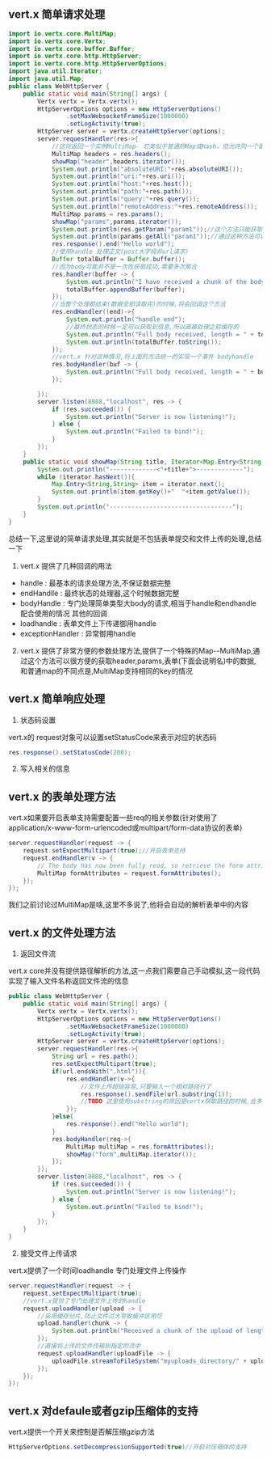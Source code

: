 ## vert.x 简单请求处理

```java
import io.vertx.core.MultiMap;
import io.vertx.core.Vertx;
import io.vertx.core.buffer.Buffer;
import io.vertx.core.http.HttpServer;
import io.vertx.core.http.HttpServerOptions;
import java.util.Iterator;
import java.util.Map;
public class WebHttpServer {
    public static void main(String[] args) {
        Vertx vertx = Vertx.vertx();
        HttpServerOptions options = new HttpServerOptions()
                .setMaxWebsocketFrameSize(1000000)
                .setLogActivity(true);
        HttpServer server = vertx.createHttpServer(options);
        server.requestHandler(res->{
            //这将返回一个实例MultiMap- 它类似于普通的Map或Hash，但允许同一个键的多个值 - 这是因为HTTP允许多个头值具有相同的键。
            MultiMap headers = res.headers();
            showMap("header",headers.iterator());
            System.out.println("absoluteURI:"+res.absoluteURI());
            System.out.println("uri:"+res.uri());
            System.out.println("host:"+res.host());
            System.out.println("path:"+res.path());
            System.out.println("query:"+res.query());
            System.out.println("remoteAddress:"+res.remoteAddress());
            MultiMap params = res.params();
            showMap("params",params.iterator());
            System.out.println(res.getParam("param1"));//这个方法只能获取一个值
            System.out.println(params.getAll("param1"));//通过这种方法可以获取多个相同的key的值
            res.response().end("Hello world");
            //使用handle 处理正文(post大字段非url请求)
            Buffer totalBuffer = Buffer.buffer();
            //因为body可能并不是一次性获取成功,需要多次聚合
            res.handler(buffer -> {
                System.out.println("I have received a chunk of the body of length " + buffer.length());
                totalBuffer.appendBuffer(buffer);
            });
            //当整个处理都结束(数据全部读取完)的时候,将会回调这个方法
            res.endHandler((end)->{
                System.out.println("handle end");
                //最终状态的时候一定可以获取到信息,所以直接处理之前缓存的
                System.out.println("Full body received, length = " + totalBuffer.length());
                System.out.println(totalBuffer.toString());
            });
            //vert.x 针对这种情况,将上面的方法统一的实现一个事件 bodyhandle
            res.bodyHandler(buf -> {
                System.out.println("Full body received, length = " + buf.length());
            });

        });
        server.listen(8888,"localhost", res -> {
            if (res.succeeded()) {
                System.out.println("Server is now listening!");
            } else {
                System.out.println("Failed to bind!");
            }
        });
    }
    public static void showMap(String title, Iterator<Map.Entry<String,String>> iterator){
        System.out.println("-------------<"+title+">-------------");
        while (iterator.hasNext()){
            Map.Entry<String,String> item = iterator.next();
            System.out.println(item.getKey()+"  "+item.getValue());
        }
        System.out.println("----------------------------------");
    }
}
```

总结一下,这里说的简单请求处理,其实就是不包括表单提交和文件上传的处理,总结一下

1. vert.x 提供了几种回调的用法

- handle : 最基本的请求处理方法,不保证数据完整
- endHandlle : 最终状态的处理器,这个时候数据完整
- bodyHandle : 专门处理简单类型大body的请求,相当于handle和endhandle配合使用的情况
其他的回调
- loadhandle : 表单文件上下传递御用handle
- exceptionHandler : 异常御用handle



2. vert.x 提供了非常方便的参数处理方法,提供了一个特殊的Map--MultiMap,通过这个方法可以很方便的获取header,params,表单(下面会说明名)中的数据,和普通map的不同点是,MultiMap支持相同的key的情况


## vert.x 简单响应处理

1. 状态码设置

vert.x的 request对象可以设置setStatusCode来表示对应的状态码

```java
res.response().setStatusCode(200);
```

2. 写入相关的信息

## vert.x 的表单处理方法

vert.x如果要开启表单支持需要配置一些req的相关参数(针对使用了application/x-www-form-urlencoded或multipart/form-data协议的表单)

```java
server.requestHandler(request -> {
    request.setExpectMultipart(true);//开启表单支持
    request.endHandler(v -> {
        // The body has now been fully read, so retrieve the form attributes
        MultiMap formAttributes = request.formAttributes();
    });
});
```

我们之前讨论过MultiMap是啥,这里不多说了,他将会自动的解析表单中的内容

## vert.x 的文件处理方法

1. 返回文件流

vert.x core并没有提供路径解析的方法,这一点我们需要自己手动模拟,这一段代码实现了输入文件名称返回文件流的信息

```java
public class WebHttpServer {
    public static void main(String[] args) {
        Vertx vertx = Vertx.vertx();
        HttpServerOptions options = new HttpServerOptions()
                .setMaxWebsocketFrameSize(1000000)
                .setLogActivity(true);
        HttpServer server = vertx.createHttpServer(options);
        server.requestHandler(res->{
            String url = res.path();
            res.setExpectMultipart(true);
            if(url.endsWith(".html")){
                res.endHandler(v->{
                    //文件上传超级容易,只要输入一个相对路径行了
                    res.response().sendFile(url.substring(1));
                    //TODO 这里使用substring的原因是vertx获取路径的时候,会多带一个/(比如/text.html)
                });
            }else{
                res.response().end("Hello world");
            }
            res.bodyHandler(req->{
                MultiMap multiMap = res.formAttributes();
                showMap("form",multiMap.iterator());
            });
        });
        server.listen(8888,"localhost", res -> {
            if (res.succeeded()) {
                System.out.println("Server is now listening!");
            } else {
                System.out.println("Failed to bind!");
            }
        });
    }
}
```

2. 接受文件上传请求

vert.x提供了一个时间loadhandle 专门处理文件上传操作

```java
server.requestHandler(request -> {
    request.setExpectMultipart(true);
    //vert.x提供了专门处理文件上传的handle
    request.uploadHandler(upload -> {
        //采用缓存分片,防止文件过大导致缓冲区用尽
        upload.handler(chunk -> {
            System.out.println("Received a chunk of the upload of length " + chunk.length());
        });
        //直接将上传的文件传输到指定的流中
        request.uploadHandler(uploadFile -> {
            uploadFile.streamToFileSystem("myuploads_directory/" + uploadFile.filename());
        });
    });
});
```

## vert.x 对defaule或者gzip压缩体的支持

vert.x提供一个开关来控制是否解压缩gzip方法

```java
HttpServerOptions.setDecompressionSupported(true)//开启对压缩体的支持
```
